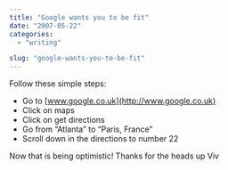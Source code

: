 ```yaml
---
title: "Google wants you to be fit"
date: "2007-05-22"
categories: 
  - "writing"

slug: "google-wants-you-to-be-fit"
---
```


Follow these simple steps:

- Go to [www.google.co.uk](http://www.google.co.uk)
- Click on maps
- Click on get directions
- Go from “Atlanta” to “Paris, France”
- Scroll down in the directions to number 22

Now that is being optimistic! Thanks for the heads up Viv
